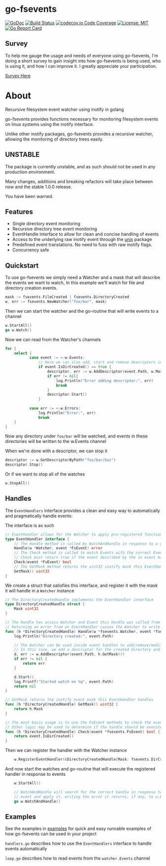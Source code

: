 # go-fsevents
[![GoDoc](https://godoc.org/github.com/tywkeene/go-fsevents?status.svg)](https://godoc.org/github.com/tywkeene/go-fsevents)
[![Build Status](https://travis-ci.org/tywkeene/go-fsevents.svg?branch=master)](https://travis-ci.org/tywkeene/go-fsevents)
[![codecov.io Code Coverage](https://img.shields.io/codecov/c/github/tywkeene/go-fsevents.svg?maxAge=2592000)](https://codecov.io/github/tywkeene/go-fsevents?branch=master)
[![License: MIT](https://img.shields.io/badge/License-MIT-green.svg)](https://opensource.org/licenses/MIT)  
[![Go Report Card](https://goreportcard.com/badge/github.com/tywkeene/go-fsevents)](https://goreportcard.com/report/github.com/tywkeene/go-fsevents)

## Survey

To help me gauge the usage and needs of everyone using go-fsevents, I'm doing a short survey to gain insight into how go-fsevents is being used, who is using it, and how I can improve it. I greatly appreciate your participation.

[Survey Here](https://forms.gle/gTFgqHXRUkKfzV639)

# About

Recursive filesystem event watcher using inotify in golang

go-fsevents provides functions necessary for monitoring filesystem events on linux systems using the inotify interface.

Unlike other inotify packages, go-fsevents provides a recursive watcher, allowing the monitoring of directory trees easily.

## UNSTABLE

The package is currently unstable, and as such should not be used in any production environment.

Many changes, additions and breaking refactors will take place between now and the stable 1.0.0 release.

You have been warned.

## Features

- Single directory event monitoring
- Recursive directory tree event monitoring
- EventHandle interface to allow for clean and concise handling of events
- Access to the underlying raw inotify event through the [unix](https://godoc.org/golang.org/x/sys/unix) package
- Predefined event translations. No need to fuss with raw inotify flags.
- Concurrency safe


## Quickstart

To use go-fsevents we simply need a Watcher and a mask that will describe the events we want to watch, In this example we'll watch for file and directory creation events.

```go
mask := fsevents.FileCreated | fsevents.DirectoryCreated
w, err := fsevents.NewWatcher("foo/bar", mask)
```

Then we can start the watcher and the go-routine that will write events to a channel

```go
w.StartAll()
go w.Watch()
```

Now we can read from the Watcher's channels

```go
for {
    select {
           case event := <-w.Events:
               // Here we can also add, start and remove descriptors in response to events
               if event.IsDirCreated() == true {
                   descriptor, err := w.AddDescriptor(event.Path, w.Mask)
                   if err != nil{
                       log.Println("Error adding descriptor:", err)
                       break
                   }
                   descriptor.Start()
               }
           
           case err := <-w.Errors:
               log.Println("Error:", err)
               break
    }
}
```

Now any directory under `foo/bar` will be watched, and events in these directories will be written to the w.Events channel

When we're done with a descriptor, we can stop it

```go
descriptor := w.GetDescriptorByPath("foo/bar/baz")
descriptor.Stop()
```

Or if we want to stop all of the watches

```go
w.StopAll()
```

## Handles

The `EventHandlers` interface provides a clean and easy way to automatically and pragmatically handle events:

The interface is as such

```go
// EventHandler allows for the Watcher to apply pre-registered functions in response to an event.
type EventHandler interface {
	// The Handle method is called by WatchAndHandle in response to a given event
	Handle(w *Watcher, event *FsEvent) error
	// The Check method is called to match Events with the correct EventHandle in the Watcher
	// Check must return true if the event described by the in event matches the argument
	Check(event *FsEvent) bool
	// The GetMask method returns the uint32 inotify mask this EventHandle handles
	GetMask() uint32
}
```

We create a struct that satisfies this interface, and register it with the mask it will handle in a `Watcher` instance

```go
// The DirectoryCreatedHandle implements the EventHandler interface
type DirectoryCreatedHandle struct {
	Mask uint32
}

// The Handle has access Watcher and Event this Handle was called from
// Returning an error from an EventHandler causes the Watcher to write the error to the Error channel
func (h *DirectoryCreatedHandle) Handle(w *fsevents.Watcher, event *fsevents.FsEvent) error {
	log.Println("Directory created:", event.Path)

	// The Watcher can be used inside event handles to add/remove/modify Watches
	// In this case, we add a descriptor for the created directory and start a watch for it
	d, err := w.AddDescriptor(event.Path, h.GetMask())
	if err != nil {
		return err
	}

	d.Start()
	log.Printf("Started watch on %q", event.Path)
	return nil
}

// GetMask returns the inotify event mask this EventHandler handles
func (h *DirectoryCreatedHandle) GetMask() uint32 {
	return h.Mask
}

// The most basic usage is to use the FsEvent methods to check the event mask against the handler
// Other logic may be used to determine if the handle should be executed for the given event.
func (h *DirectoryCreatedHandle) Check(event *fsevents.FsEvent) bool {
	return event.IsDirCreated()
}

```

Then we can register the handler with the Watcher instance

```go
	w.RegisterEventHandler(&DirectoryCreatedHandle{Mask: fsevents.DirCreatedEvent})
```

And now start the watches and go-routine that will execute the registered handler in response to events

```go
	w.StartAll()

	// WatchAndHandle will search for the correct handle in response to a given
	// event and apply it, writing the error it returns, if any, to w.Errors
	go w.WatchAndHandle()
```






## Examples

See the examples in [examples](https://github.com/tywkeene/go-fsevents/blob/master/examples) for quick and easy runnable examples of how go-fsevents can be used in your project

`handlers.go` describes how to use the `EventHandlers` interface to handle events automatically

`loop.go` describes how to read events from the `watcher.Events` channel
